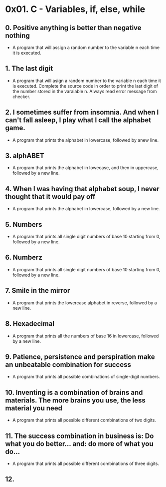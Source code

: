 # 0x01. C - Variables, if, else, while
## 0. Positive anything is better than negative nothing
* A program that will assign a random number to the variable n each time it is executed.
## 1. The last digit
* A program that will asign a random number to the variable n each time it is executed. Complete the source code in order to print the last digit of the number stored in the varaiable n. Always read error message from checker.
## 2. I sometimes suffer from insomnia. And when I can't fall asleep, I play what I call the alphabet game.
* A program that prints the alphabet in lowercase, followed by anew line.
## 3. alphABET
* A program that prints the alphabet in lowecase, and then in uppercase, followed by a new line.
## 4. When I was having that alphabet soup, I never thought that it would pay off
* A program that prints the alphabet in lowercase, followed by a new line.
## 5. Numbers
* A program that prints all single digit numbers of base 10 starting from 0, followed by a new line.
## 6. Numberz
* A program that prints all single digit numbers of base 10 starting from 0, followed by a new line.
## 7. Smile in the mirror
* A program that prints the lowercase alphabet in reverse, followed by a new line.
## 8. Hexadecimal
* A program that prints all the numbers of base 16 in lowercase, followed by a new line.
## 9. Patience, persistence and perspiration make an unbeatable combination for success
* A program that prints all possible combinations of single-digit numbers.
## 10. Inventing is a combination of brains and materials. The more brains you use, the less material you need
* A program that prints all possible different combinations of two digits.
## 11. The success combination in business is: Do what you do better... and: do more of what you do...
* A program that prints all possible different combinations of three digits.
## 12. 


